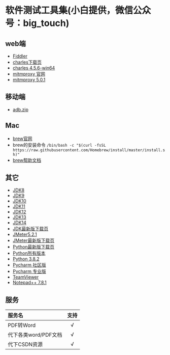 # 软件测试工具集(小白提供，微信公众号：big_touch)

## web端
  - [Fiddler](https://telerik-fiddler.s3.amazonaws.com/fiddler/FiddlerSetup.exe "Fiddler下载")
  - [charles下载页](https://www.charlesproxy.com/download/# "charles下载页")
  - [charles 4.5.6-win64](https://www.charlesproxy.com/assets/release/4.5.6/charles-proxy-4.5.6-win64.msi "charles 4.5.6-win64")
  - [mitmproxy 官网](https://www.mitmproxy.org/ "mitmproxy的官网")
  - [mitmproxy 5.0.1](https://snapshots.mitmproxy.org/5.0.1/mitmproxy-5.0.1-windows-installer.exe "mitmproxy 5.0.1")
 
## 移动端
  - [adb.zip](https://adbshell.com/upload/adb.zip "adb下载")
  
## Mac
  - [brew官网](https://brew.sh/index_zh-cn "brew官网")
  - brew的安装命令
  `/bin/bash -c "$(curl -fsSL https://raw.githubusercontent.com/Homebrew/install/master/install.sh)"`
  - [brew帮助文档](https://docs.brew.sh/ "brew帮助文档")
  
## 其它
  - [JDK8](https://www.oracle.com/java/technologies/javase-jdk8-downloads.html "JDK8下载页")
  - [JDK9](https://www.oracle.com/java/technologies/javase-jdk8-downloads.html "JDK9下载页")
  - [JDK10](https://www.oracle.com/java/technologies/javase-jdk8-downloads.html "JDK10下载页")
  - [JDK11](https://www.oracle.com/java/technologies/javase-jdk8-downloads.html "JDK11下载页")
  - [JDK12](https://www.oracle.com/java/technologies/javase-jdk8-downloads.html "JDK12下载页")
  - [JDK13](https://www.oracle.com/java/technologies/javase-jdk8-downloads.html "JDK13下载页")
  - [JDK14](https://www.oracle.com/java/technologies/javase-jdk8-downloads.html "JDK14下载页")
  - [JDK最新版下载页](https://www.oracle.com/java/technologies/javase-downloads.html "最新版下载页")
  - [JMeter5.2.1](https://mirrors.tuna.tsinghua.edu.cn/apache//jmeter/binaries/apache-jmeter-5.2.1.zip "JMeter5.2.1")
  - [JMeter最新版下载页](https://mirrors.tuna.tsinghua.edu.cn/apache//jmeter/binaries/ "JMeter最新版")
  - [Python最新版下载页](https://www.python.org/downloads/ "Python最新版下载页")
  - [Python所有版本](https://www.python.org/ftp/python/ "Python所有版本")
  - [Python 3.8.2](https://www.python.org/ftp/python/3.8.2/python-3.8.2.exe "Python 3.8.2")
  - [Pycharm 社区版](https://www.jetbrains.com/pycharm/download/download-thanks.html?platform=windows&code=PCC "Pycharm 社区版")
  - [Pycharm 专业版](https://www.jetbrains.com/pycharm/download/download-thanks.html?platform=windows "Pycharm 专业版")
  - [TeamViewer](https://dl.teamviewer.cn/download/version_15x/TeamViewer_Setup.exe "TeamViewer")
  - [Notepad++ 7.8.1](https://github.com/notepad-plus-plus/notepad-plus-plus/releases/download/v7.8.1/npp.7.8.1.Installer.x64.exe "Notepad++ 7.8.1")
  
## 服务
  | 服务名 | 支持 |
  |:------|:----:|
  | PDF转Word | √ |
  | 代下各类word/PDF文档 | √ |
  | 代下CSDN资源 | √ |
